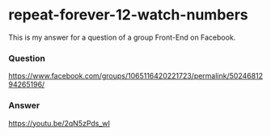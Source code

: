﻿# repeat-forever-12-watch-numbers
This is my answer for a question of a group Front-End on Facebook.

### Question 
https://www.facebook.com/groups/1065116420221723/permalink/5024681294265196/

### Answer
https://youtu.be/2qN5zPds_wI
